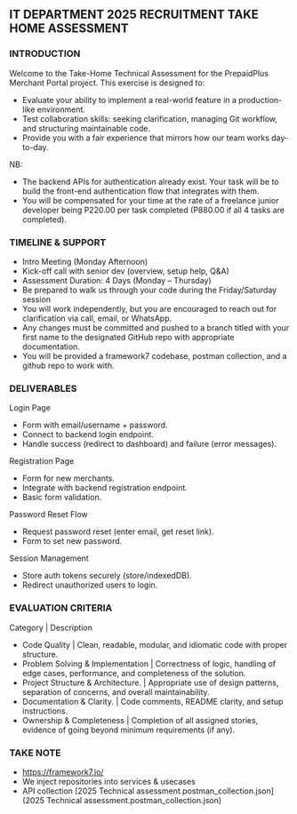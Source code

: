 ## IT DEPARTMENT 2025 RECRUITMENT TAKE HOME ASSESSMENT

### INTRODUCTION

Welcome to the Take-Home Technical Assessment for the PrepaidPlus Merchant Portal project.
This exercise is designed to:
-	Evaluate your ability to implement a real-world feature in a production-like environment.
-	Test collaboration skills: seeking clarification, managing Git workflow, and structuring maintainable code.
-	Provide you with a fair experience that mirrors how our team works day-to-day.

NB:

- The backend APIs for authentication already exist. Your task will be to build the front-end authentication flow that integrates with them.
- You will be compensated for your time at the rate of a freelance junior developer being P220.00 per task completed (P880.00 if all 4 tasks are completed).

### TIMELINE & SUPPORT
-	Intro Meeting (Monday Afternoon)
-	Kick-off call with senior dev (overview, setup help, Q&A)
-	Assessment Duration: 4 Days (Monday – Thursday)
-	Be prepared to walk us through your code during the Friday/Saturday session
- You will work independently, but you are encouraged to reach out for clarification via call, email, or WhatsApp.
- Any changes must be committed and pushed to a branch titled with your first name to the designated GitHub repo with appropriate documentation.
- You will be provided a framework7 codebase, postman collection, and a github repo to work with.


### DELIVERABLES

Login Page
-	Form with email/username + password.
-	Connect to backend login endpoint.
-	Handle success (redirect to dashboard) and failure (error messages).

Registration Page
-	Form for new merchants.
-	Integrate with backend registration endpoint.
-	Basic form validation.

Password Reset Flow
-	Request password reset (enter email, get reset link).
-	Form to set new password.

Session Management
-	Store auth tokens securely (store/indexedDB).
-	Redirect unauthorized users to login.
 



### EVALUATION CRITERIA 

Category  |	Description
- Code Quality  |	Clean, readable, modular, and idiomatic code with proper structure.
- Problem Solving & Implementation  | 	Correctness of logic, handling of edge cases, performance, and completeness of the solution.
- Project Structure & Architecture. |	Appropriate use of design patterns, separation of concerns, and overall maintainability.
- Documentation & Clarity. |	Code comments, README clarity, and setup instructions.
- Ownership & Completeness  |	Completion of all assigned stories, evidence of going beyond minimum requirements (if any).


### TAKE NOTE
- https://framework7.io/
- We inject repositories into services & usecases
- API collection [2025 Technical assessment.postman_collection.json](2025 Technical assessment.postman_collection.json)

